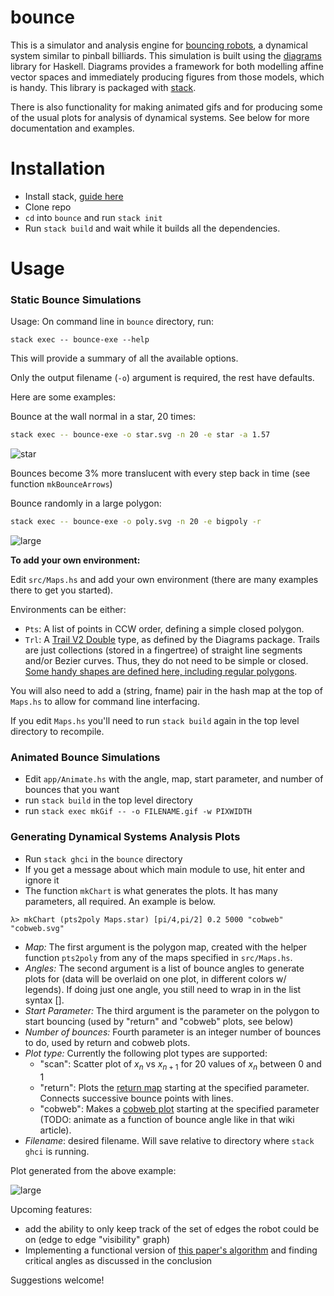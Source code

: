 # bounce

This is a simulator and analysis engine for [bouncing
robots](http://msl.cs.uiuc.edu/~lericks4/papers/icra13bounce.pdf), a dynamical
system similar to pinball billiards. This simulation is built using the
[diagrams](http://projects.haskell.org/diagrams/) library for Haskell. Diagrams
provides a framework for both modelling affine vector spaces and immediately
producing figures from those models, which is handy. This library is packaged
with [stack](http://docs.haskellstack.org/en/stable/GUIDE/).

There is also functionality for making animated gifs and for producing some of
the usual plots for analysis of dynamical systems. See below for more
documentation and examples.

# Installation

-   Install stack, [guide here](http://docs.haskellstack.org/en/stable/install_and_upgrade/)
-   Clone repo
-   `cd` into `bounce` and run `stack init`
-   Run `stack build` and wait while it builds all the dependencies.

# Usage

### Static Bounce Simulations

Usage: On command line in `bounce` directory, run:

`stack exec -- bounce-exe --help`

This will provide a summary of all the available options.

Only the output filename (`-o`) argument is required, the rest have defaults.

Here are some examples:

Bounce at the wall normal in a star, 20 times:

```bash
stack exec -- bounce-exe -o star.svg -n 20 -e star -a 1.57
```

![star](https://cdn.rawgit.com/alexandroid000/bounce/master/examples/det_star.svg)

Bounces become 3% more translucent with every step back in time (see function
`mkBounceArrows`)

Bounce randomly in a large polygon:

```bash
stack exec -- bounce-exe -o poly.svg -n 20 -e bigpoly -r
```

![large](https://cdn.rawgit.com/alexandroid000/bounce/master/examples/rand_bigpoly.svg)


**To add your own environment:**

Edit `src/Maps.hs` and add your own environment (there are many examples there
to get you started).

Environments can be either:

-   `Pts`: A list of points in CCW order, defining a simple closed polygon.
-   `Trl`: A [Trail V2
    Double](http://projects.haskell.org/diagrams/doc/paths.html#trails) type, as
    defined by the Diagrams package. Trails are just collections (stored in a
    fingertree) of straight line segments and/or Bezier curves. Thus, they do
    not need to be simple or closed. [Some handy shapes are defined here,
    including regular
    polygons](http://projects.haskell.org/diagrams/haddock/Diagrams-TwoD-Shapes.html).

You will also need to add a (string, fname) pair in the hash map at the top of
`Maps.hs` to allow for command line interfacing.

If you edit `Maps.hs` you'll need to run `stack build` again in the top level
directory to recompile.

### Animated Bounce Simulations

-   Edit `app/Animate.hs` with the angle, map, start parameter, and number of
    bounces that you want
-   run `stack build` in the top level directory
-   run `stack exec mkGif -- -o FILENAME.gif -w PIXWIDTH`

### Generating Dynamical Systems Analysis Plots

-   Run `stack ghci` in the `bounce` directory
-   If you get a message about which main module to use, hit enter and ignore it
-   The function `mkChart` is what generates the plots. It has many parameters,
    all required. An example is below.

```ghci
λ> mkChart (pts2poly Maps.star) [pi/4,pi/2] 0.2 5000 "cobweb" "cobweb.svg"
```
-   *Map:* The first argument is the polygon map, created with the helper function
`pts2poly` from any of the maps specified in `src/Maps.hs`.
-   *Angles:* The second argument is a list of bounce angles to generate plots for (data
    will be overlaid on one plot, in different colors w/ legends). If doing just
    one angle, you still need to wrap in in the list syntax [].
-   *Start Parameter:* The third argument is the parameter on the polygon to
    start bouncing (used by "return" and "cobweb" plots, see below)
-   *Number of bounces:* Fourth parameter is an integer number of bounces to do,
    used by return and cobweb plots.
-   *Plot type:* Currently the following plot types are supported:
    -   "scan": Scatter plot of $x_n$ vs $x_{n+1}$ for 20 values of $x_n$
        between 0 and 1
    -   "return": Plots the [return
        map](https://en.wikipedia.org/wiki/Poincaré_plot) starting at the
        specified parameter. Connects successive bounce points with lines.
    -   "cobweb": Makes a [cobweb
        plot](https://en.wikipedia.org/wiki/Cobweb_plot) starting at the
        specified parameter (TODO: animate as a function of bounce angle like in
        that wiki article).
-   *Filename*: desired filename. Will save relative to directory where `stack
    ghci` is running.

Plot generated from the above example:

![large](https://cdn.rawgit.com/alexandroid000/bounce/master/examples/cobweb.svg)

Upcoming features:

-   add the ability to only keep track of the set of edges the robot could be on
    (edge to edge "visibility" graph)
-   Implementing a functional version of [this paper's
    algorithm](http://msl.cs.uiuc.edu/~lericks4/papers/icra13bounce.pdf) and
    finding critical angles as discussed in the conclusion

Suggestions welcome!
